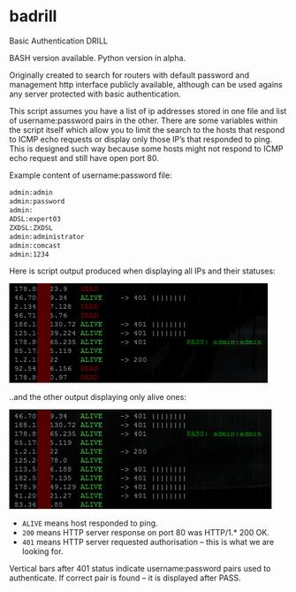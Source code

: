 badrill
=======

Basic Authentication DRILL

BASH version available.
Python version in alpha.

Originally created to search for routers with default password and management http interface publicly available, although can be used agains any server protected with basic authentication.

This script assumes you have a list of ip addresses stored in one file and list of username:password pairs in the other. There are some variables within the script itself which allow you to limit the search to the hosts that respond to ICMP echo requests or display only those IP’s that responded to ping. This is designed such way because some hosts might not respond to ICMP echo request and still have open port 80.

Example content of username:password file:

    admin:admin
    admin:password
    admin:
    ADSL:expert03
    ZXDSL:ZXDSL
    admin:administrator
    admin:comcast
    admin:1234

Here is script output produced when displaying all IPs and their statuses:

![Finding routers with default password](https://raw.githubusercontent.com/mnmnc/img/master/full2.png)


..and the other output displaying only alive ones:

![Finding routers with default password](https://raw.githubusercontent.com/mnmnc/img/master/active2.png)

* `ALIVE` means host responded to ping.
* `200` means HTTP server response on port 80 was HTTP/1.* 200 OK.
* `401` means HTTP server requested authorisation – this is what we are looking for.

Vertical bars after 401 status indicate username:password pairs used to authenticate. If correct pair is found – it is displayed after PASS.
